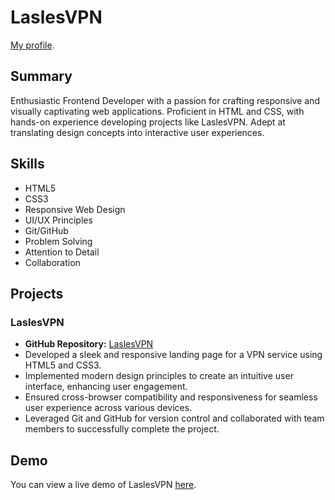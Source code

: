 # LaslesVPN

[My profile](https://github.com/Mostafa-Khalifaa).
## Summary

Enthusiastic Frontend Developer with a passion for crafting responsive and visually captivating web applications. Proficient in HTML and CSS, with hands-on experience developing projects like LaslesVPN. Adept at translating design concepts into interactive user experiences.

## Skills

- HTML5
- CSS3
- Responsive Web Design
- UI/UX Principles
- Git/GitHub
- Problem Solving
- Attention to Detail
- Collaboration

## Projects

### LaslesVPN

- **GitHub Repository:** [LaslesVPN](https://github.com/Mostafa-Khalifaa/LaslesVPN)
- Developed a sleek and responsive landing page for a VPN service using HTML5 and CSS3.
- Implemented modern design principles to create an intuitive user interface, enhancing user engagement.
- Ensured cross-browser compatibility and responsiveness for seamless user experience across various devices.
- Leveraged Git and GitHub for version control and collaborated with team members to successfully complete the project.

## Demo

You can view a live demo of LaslesVPN [here](https://mostafa-khalifaa.github.io/LaslesVPN/).


